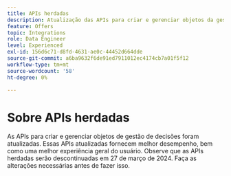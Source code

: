 ```yaml
---
title: APIs herdadas
description: Atualização das APIs para criar e gerenciar objetos da gestão de decisões.
feature: Offers
topic: Integrations
role: Data Engineer
level: Experienced
exl-id: 156d6c71-d8fd-4631-ae0c-44452d664dde
source-git-commit: a6ba9632f6de91ed7911012ec4174cb7a01f5f12
workflow-type: tm+mt
source-wordcount: '58'
ht-degree: 0%

---
```



# Sobre APIs herdadas

As APIs para criar e gerenciar objetos de gestão de decisões foram atualizadas. Essas APIs atualizadas fornecem melhor desempenho, bem como uma melhor experiência geral do usuário. Observe que as APIs herdadas serão descontinuadas em 27 de março de 2024. Faça as alterações necessárias antes de fazer isso.
